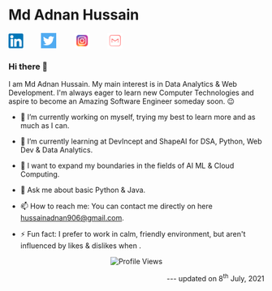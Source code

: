 <!-- **mdadnanhusaain/mdadnanhusaain** is a ✨ _special_ ✨ repository because its `README.md` (this file) appears on your GitHub profile. -->
# Md Adnan Hussain

[![linkedin](https://github.com/mdadnanhusaain/mdadnanhusaain.github.io/blob/main/linkedin.png)](https://www.linkedin.com/in/mdadnanhusaain/) &nbsp;&nbsp;&nbsp;&nbsp;&nbsp;&nbsp;&nbsp; [![twitter](https://github.com/mdadnanhusaain/mdadnanhusaain.github.io/blob/main/twitter.png)](https://twitter.com/mdadnanhusaain)  &nbsp;&nbsp;&nbsp;&nbsp;&nbsp;&nbsp;&nbsp; [![instagram](https://github.com/mdadnanhusaain/mdadnanhusaain.github.io/blob/main/instagram.png)](https://instagram.com/mdadnanhusaain) &nbsp;&nbsp;&nbsp;&nbsp;&nbsp;&nbsp;&nbsp; [![mail](https://github.com/mdadnanhusaain/mdadnanhusaain.github.io/blob/main/mail.png)](mailto:hussainadnan906@gmail.com)

### Hi there 👋

I am Md Adnan Hussain. My main interest is in Data Analytics & Web Development. I'm always eager to learn new Computer Technologies and aspire to become an Amazing Software Engineer someday soon. 😉


- 🔭 I’m currently working on myself, trying my best to learn more and as much as I can.

- 🌱 I’m currently learning at DevIncept and ShapeAI for DSA, Python, Web Dev & Data Analytics.

- 🌟 I want to expand my boundaries in the fields of AI ML & Cloud Computing.

- 💬 Ask me about basic Python & Java.

- 📫 How to reach me: You can contact me directly on here [hussainadnan906@gmail.com](mailto:hussainadnan906@gmail.com).

- ⚡ Fun fact: I prefer to work in calm, friendly environment, but aren't influenced by likes & dislikes when .

<p align="center"> <img src="https://komarev.com/ghpvc/?username=mdadnanhusaain&label=Views&color=blue&style=plastic" alt="Profile Views" /> </p>

<div style="text-align: right"> --- updated on 8<sup>th</sup> July, 2021 </div>
